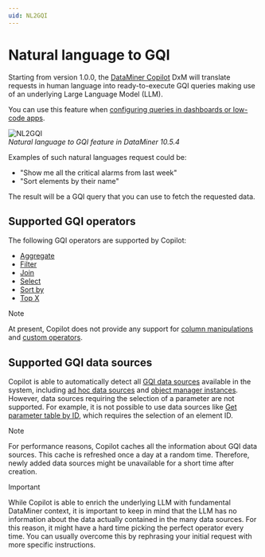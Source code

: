 ```yaml
---
uid: NL2GQI
---
```


# Natural language to GQI

Starting from version 1.0.0, the [DataMiner Copilot](xref:Copilot_DxM) DxM will translate requests in human language into ready-to-execute GQI queries making use of an underlying Large Language Model (LLM).

You can use this feature when [configuring queries in dashboards or low-code apps](xref:Creating_GQI_query#letting-copilot-create-a-query).

![NL2GQI](~/user-guide/images/NL2GQI.png)<br>*Natural language to GQI feature in DataMiner 10.5.4*

Examples of such natural languages request could be:

- "Show me all the critical alarms from last week"
- "Sort elements by their name"

The result will be a GQI query that you can use to fetch the requested data.

## Supported GQI operators

The following GQI operators are supported by Copilot:

- [Aggregate](xref:GQI_Aggregate)
- [Filter](xref:GQI_Filter)
- [Join](xref:GQI_Join)
- [Select](xref:GQI_Select)
- [Sort by](xref:GQI_Sort)
- [Top X](xref:GQI_Top_X)

> [!NOTE]
> At present, Copilot does not provide any support for [column manipulations](xref:GQI_Column_manipulations) and [custom operators](xref:GQI_Custom_Operator).

## Supported GQI data sources

Copilot is able to automatically detect all [GQI data sources](xref:Query_data_sources) available in the system, including [ad hoc data sources](xref:Get_ad_hoc_data) and [object manager instances](xref:Get_object_manager_instances). However, data sources requiring the selection of a parameter are not supported. For example, it is not possible to use data sources like [Get parameter table by ID](xref:Get_parameter_table_by_ID), which requires the selection of an element ID.

> [!NOTE]
> For performance reasons, Copilot caches all the information about GQI data sources. This cache is refreshed once a day at a random time. Therefore, newly added data sources might be unavailable for a short time after creation.

> [!IMPORTANT]
> While Copilot is able to enrich the underlying LLM with fundamental DataMiner context, it is important to keep in mind that the LLM has no information about the data actually contained in the many data sources. For this reason, it might have a hard time picking the perfect operator every time. You can usually overcome this by rephrasing your initial request with more specific instructions.
